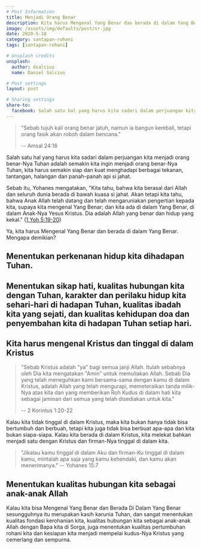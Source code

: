 ```yaml
---
# Post Information
title: Menjadi Orang Benar
description: Kita harus Mengenal Yang Benar dan berada di dalam Yang Benar, untuk menjadi orang benar.
image: /assets/img/defaults/post/sr.jpg
date: 2020-5-10
category: santapan-rohani
tags: [santapan-rohani]

# Unsplash credits
unsplash:
  author: dsalcius
  name: Daniel Salcius

# Post settings
layout: post

# Sharing settings
share-to:
  facebook: Salah satu hal yang harus kita sadari dalam perjuangan kita menjadi orang benar-Nya Tuhan adalah semakin kita ingin menjadi orang benar-Nya Tuhan, kita harus semakin siap dan kuat menghadapi berbagai tekanan, tantangan, halangan dan panah-panah api si jahat. | Santapan Rohani GBI Grogol, 10 Mei 2020
---
```


> "Sebab tujuh kali orang benar jatuh, namun ia bangun kembali, tetapi orang fasik akan roboh dalam bencana."
>
> -- Amsal 24:16

Salah satu hal yang harus kita sadari dalam perjuangan kita menjadi orang benar-Nya Tuhan adalah semakin kita ingin menjadi orang benar-Nya Tuhan, kita harus semakin siap dan kuat menghadapi berbagai tekanan, tantangan, halangan dan panah-panah api si jahat.

Sebab itu, Yohanes mengatakan, "Kita tahu, bahwa kita berasal dari Allah dan seluruh dunia berada di bawah kuasa si jahat. Akan tetapi kita tahu, bahwa Anak Allah telah datang dan telah mengaruniakan pengertian kepada kita, supaya kita mengenal Yang Benar; dan kita ada di dalam Yang Benar, di dalam Anak-Nya Yesus Kristus. Dia adalah Allah yang benar dan hidup yang kekal." ([1 Yoh 5:19-20](https://alkitab.sabda.org/passage.php?passage=1%20yoh%205:19-20))

Ya, kita harus Mengenal Yang Benar dan berada di dalam Yang Benar. Mengapa demikian?

## Menentukan perkenanan hidup kita dihadapan Tuhan.

## Menentukan sikap hati, kualitas hubungan kita dengan Tuhan, karakter dan perilaku hidup kita sehari-hari di hadapan Tuhan, kualitas ibadah kita yang sejati, dan kualitas kehidupan doa dan penyembahan kita di hadapan Tuhan setiap hari.

## Kita harus mengenal Kristus dan tinggal di dalam Kristus

> "Sebab Kristus adalah "ya" bagi semua janji Allah. Itulah sebabnya oleh Dia kita mengatakan "Amin" untuk memuliakan Allah. Sebab Dia yang telah meneguhkan kami bersama-sama dengan kamu di dalam Kristus, adalah Allah yang telah mengurapi, memeteraikan tanda milik-Nya atas kita dan yang memberikan Roh Kudus di dalam hati kita sebagai jaminan dari semua yang telah disediakan untuk kita."
>
> -- 2 Korintus 1:20-22

Kalau kita tidak tinggal di dalam Kristus, maka kita bukan hanya tidak bisa bertumbuh dan berbuah, tetapi kita juga tidak bisa berbuat apa-apa dan kita bukan siapa-siapa. Kalau kita berada di dalam Kristus, kita melekat bahkan menjadi satu dengan Kristus dan firman-Nya tinggal di dalam kita.

> "Jikalau kamu tinggal di dalam Aku dan firman-Ku tinggal di dalam kamu, mintalah apa saja yang kamu kehendaki, dan kamu akan menerimanya."
> -- Yohanes 15:7

## Menentukan kualitas hubungan kita sebagai anak-anak Allah

Kalau kita bisa Mengenal Yang Benar dan Berada Di Dalam Yang Benar sesungguhnya itu merupakan kasih karunia Tuhan, dan sangat menentukan kualitas fondasi kerohanian kita, kualitas hubungan kita sebagai anak-anak Allah dengan Bapa kita di Sorga, juga menentukan kualitas pertumbuhan rohani kita dan kesiapan kita menjadi mempelai kudus-Nya Kristus yang cemerlang dan sempurna.
